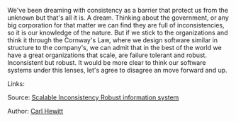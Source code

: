 We've been dreaming with consistency as a barrier that protect us from the unknown but that's all it is. A dream. Thinking about the government, or any big corporation for that matter we can find they are full of inconsistencies, so it is our knowledge of the nature. But if we stick to the organizations and think it through the Cornway's Law, where we design software similar in structure to the company's, we can admit that in the best of the world we have a great organizations that scale, are failure tolerant and robust. Inconsistent but robust. It would be more clear to think our software systems under this lenses, let's agree to disagree an move forward and up.

Links:
[](logic_consistency_bridge_to_software.md)

Source:
[Scalable Inconsistency Robust information system](https://www.youtube.com/watch?v=_R65RrishcY&ab_channel=InconsistencyRobustness)

Author:
[Carl Hewitt](../authors/carl_hewitt.md)